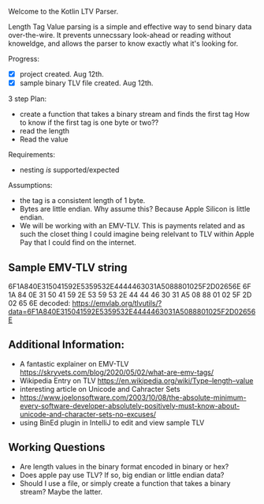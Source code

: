 Welcome to the Kotlin LTV Parser.

Length Tag Value parsing is a simple and effective way to send binary data over-the-wire. It prevents unnecssary look-ahead or reading without knoweldge, and allows the parser to know exactly what it's looking for.

Progress:
- [x] project created. Aug 12th.
- [x] sample binary TLV file created. Aug 12th.

3 step Plan:
- create a function that takes a binary stream and finds the first tag
How to know if the first tag is one byte or two??
- read the length
- Read the value

Requirements:
- nesting *is* supported/expected

Assumptions:
- the tag is a consistent length of 1 byte.
- Bytes are little endian. Why assume this? Because Apple Silicon is little endian.
- We will be working with an EMV-TLV. This is payments related and as such the closet thing I could imagine being relelvant to TLV within Apple Pay that I could find on the internet. 

## Sample EMV-TLV string
6F1A840E315041592E5359532E4444463031A5088801025F2D02656E
6F 1A 84 0E 31 50 41 59 2E 53 59 53 2E 44 44 46 30 31 A5 08 88 01 02 5F 2D 02 65 6E
decoded: https://emvlab.org/tlvutils/?data=6F1A840E315041592E5359532E4444463031A5088801025F2D02656E

## Additional Information:
- A fantastic explainer on EMV-TLV https://skryvets.com/blog/2020/05/02/what-are-emv-tags/
- Wikipedia Entry on TLV
https://en.wikipedia.org/wiki/Type–length–value
- interesting article on Unicode and Cahracter Sets
- https://www.joelonsoftware.com/2003/10/08/the-absolute-minimum-every-software-developer-absolutely-positively-must-know-about-unicode-and-character-sets-no-excuses/
- using BinEd plugin in IntelliJ to edit and view sample TLV

## Working Questions
- Are length values in the binary format encoded in binary or hex?
- Does apple pay use TLV? If so, big endian or little endian data?
- Should I use a file, or simply create a function that takes a binary stream? Maybe the latter.
